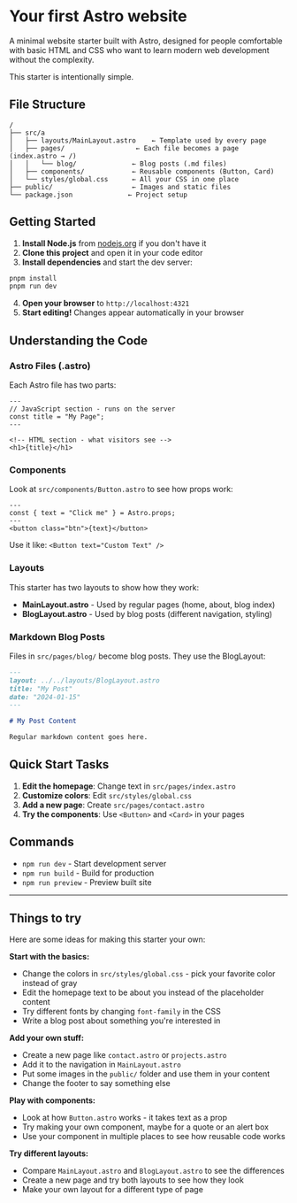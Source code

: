 # Your first Astro website

A minimal website starter built with Astro, designed for people comfortable with basic HTML and CSS who want to learn modern web development without the complexity.

This starter is intentionally simple.

## File Structure

```
/
├── src/a
│   ├── layouts/MainLayout.astro    ← Template used by every page
│   ├── pages/                  ← Each file becomes a page (index.astro → /)
│   │   └── blog/              ← Blog posts (.md files)
│   ├── components/            ← Reusable components (Button, Card)
│   └── styles/global.css      ← All your CSS in one place
├── public/                    ← Images and static files
└── package.json              ← Project setup
```

## Getting Started

1. **Install Node.js** from [nodejs.org](https://nodejs.org/) if you don't have it
2. **Clone this project** and open it in your code editor
3. **Install dependencies** and start the dev server:

```bash
pnpm install
pnpm run dev
```

4. **Open your browser** to `http://localhost:4321`
5. **Start editing!** Changes appear automatically in your browser

## Understanding the Code

### Astro Files (.astro)

Each Astro file has two parts:

```astro
---
// JavaScript section - runs on the server
const title = "My Page";
---

<!-- HTML section - what visitors see -->
<h1>{title}</h1>
```

### Components

Look at `src/components/Button.astro` to see how props work:

```astro
---
const { text = "Click me" } = Astro.props;
---
<button class="btn">{text}</button>
```

Use it like: `<Button text="Custom Text" />`

### Layouts

This starter has two layouts to show how they work:

- **MainLayout.astro** - Used by regular pages (home, about, blog index)
- **BlogLayout.astro** - Used by blog posts (different navigation, styling)

### Markdown Blog Posts

Files in `src/pages/blog/` become blog posts. They use the BlogLayout:

```markdown
---
layout: ../../layouts/BlogLayout.astro
title: "My Post"
date: "2024-01-15"
---

# My Post Content

Regular markdown content goes here.
```

## Quick Start Tasks

1. **Edit the homepage**: Change text in `src/pages/index.astro`
2. **Customize colors**: Edit `src/styles/global.css`
3. **Add a new page**: Create `src/pages/contact.astro`
4. **Try the components**: Use `<Button>` and `<Card>` in your pages

## Commands

- `npm run dev` - Start development server
- `npm run build` - Build for production
- `npm run preview` - Preview built site

---

## Things to try

Here are some ideas for making this starter your own:

**Start with the basics:**

- Change the colors in `src/styles/global.css` - pick your favorite color instead of gray
- Edit the homepage text to be about you instead of the placeholder content
- Try different fonts by changing `font-family` in the CSS
- Write a blog post about something you're interested in

**Add your own stuff:**

- Create a new page like `contact.astro` or `projects.astro`
- Add it to the navigation in `MainLayout.astro`
- Put some images in the `public/` folder and use them in your content
- Change the footer to say something else

**Play with components:**

- Look at how `Button.astro` works - it takes text as a prop
- Try making your own component, maybe for a quote or an alert box
- Use your component in multiple places to see how reusable code works

**Try different layouts:**

- Compare `MainLayout.astro` and `BlogLayout.astro` to see the differences
- Create a new page and try both layouts to see how they look
- Make your own layout for a different type of page
